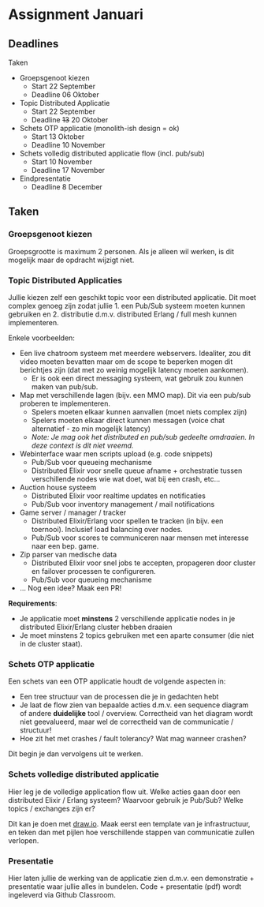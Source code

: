 # Assignment Januari

## Deadlines

Taken

* Groepsgenoot kiezen
  * Start 22 September
  * Deadline 06 Oktober
* Topic Distributed Applicatie
  * Start 22 September
  * Deadline ~~13~~ 20 Oktober
* Schets OTP applicatie (monolith-ish design = ok)
  * Start 13 Oktober
  * Deadline 10 November
* Schets volledig distributed applicatie flow (incl. pub/sub)
  * Start 10 November
  * Deadline 17 November
* Eindpresentatie
  * Deadline 8 December

## Taken

### Groepsgenoot kiezen

Groepsgrootte is maximum 2 personen. Als je alleen wil werken, is dit mogelijk maar de opdracht wijzigt niet.

### Topic Distributed Applicaties

Jullie kiezen zelf een geschikt topic voor een distributed applicatie. Dit moet complex genoeg zijn zodat jullie 1. een Pub/Sub systeem moeten kunnen gebruiken en 2. distributie d.m.v. distributed Erlang / full mesh kunnen implementeren.

Enkele voorbeelden:

* Een live chatroom systeem met meerdere webservers. Idealiter, zou dit video moeten bevatten maar om de scope te beperken mogen dit berichtjes zijn (dat met zo weinig mogelijk latency moeten aankomen).
  * Er is ook een direct messaging systeem, wat gebruik zou kunnen maken van pub/sub.
* Map met verschillende lagen (bijv. een MMO map). Dit via een pub/sub proberen te implementeren.
  * Spelers moeten elkaar kunnen aanvallen (moet niets complex zijn)
  * Spelers moeten elkaar direct kunnen messagen (voice chat alternatief - zo min mogelijk latency)
  * _Note: Je mag ook het distributed en pub/sub gedeelte omdraaien. In deze context is dit niet vreemd._
* Webinterface waar men scripts upload (e.g. code snippets)
  * Pub/Sub voor queueing mechanisme
  * Distributed Elixir voor snelle queue afname + orchestratie tussen verschillende nodes wie wat doet, wat bij een crash, etc...
* Auction house systeem
  * Distributed Elixir voor realtime updates en notificaties
  * Pub/Sub voor inventory management / mail notifications
* Game server / manager / tracker
  * Distributed Elixir/Erlang voor spellen te tracken (in bijv. een toernooi). Inclusief load balancing over nodes.
  * Pub/Sub voor scores te communiceren naar mensen met interesse naar een bep. game.
* Zip parser van medische data
  * Distributed Elixir voor snel jobs te accepten, propageren door cluster en failover processen te configureren.
  * Pub/Sub voor queueing mechanisme
* ... Nog een idee? Maak een PR!

**Requirements**:

* Je applicatie moet **minstens** 2 verschillende applicatie nodes in je distributed Elixir/Erlang cluster hebben draaien
* Je moet minstens 2 topics gebruiken met een aparte consumer (die niet in de cluster staat).

### Schets OTP applicatie

Een schets van een OTP applicatie houdt de volgende aspecten in:

* Een tree structuur van de processen die je in gedachten hebt
* Je laat de flow zien van bepaalde acties d.m.v. een sequence diagram of andere **duidelijke** tool / overview. Correctheid van het diagram wordt niet geevalueerd, maar wel de correctheid van de communicatie / structuur!
* Hoe zit het met crashes / fault tolerancy? Wat mag wanneer crashen?

Dit begin je dan vervolgens uit te werken.

### Schets volledige distributed applicatie

Hier leg je de volledige application flow uit. Welke acties gaan door een distributed Elixir / Erlang systeem? Waarvoor gebruik je Pub/Sub? Welke topics / exchanges zijn er?

Dit kan je doen met [draw.io](draw.io). Maak eerst een template van je infrastructuur, en teken dan met pijlen hoe verschillende stappen van communicatie zullen verlopen.

### Presentatie

Hier laten jullie de werking van de applicatie zien d.m.v. een demonstratie + presentatie waar jullie alles in bundelen. Code + presentatie (pdf) wordt ingeleverd via Github Classroom.

